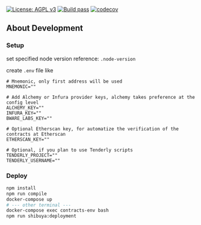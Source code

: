 [![License: AGPL v3](https://img.shields.io/badge/License-AGPL%20v3-blue.svg)](https://www.gnu.org/licenses/agpl-3.0)
[![Build pass](https://github.com/starlay-finance/starlay-stake/actions/workflows/node.js.yml/badge.svg)](https://github.com/starlay-finance/starlay-stake/actions/workflows/node.js.yml)
[![codecov](https://codecov.io/gh/starlay-finance/starlay-stake/branch/master/graph/badge.svg?token=0rtEtFEtgN)](https://codecov.io/gh/starlay-finance/starlay-stake/)

## About Development

### Setup

set specified node version
reference: `.node-version`

create `.env` file like

```env
# Mnemonic, only first address will be used
MNEMONIC=""

# Add Alchemy or Infura provider keys, alchemy takes preference at the config level
ALCHEMY_KEY=""
INFURA_KEY=""
BWARE_LABS_KEY=""

# Optional Etherscan key, for automatize the verification of the contracts at Etherscan
ETHERSCAN_KEY=""

# Optional, if you plan to use Tenderly scripts
TENDERLY_PROJECT=""
TENDERLY_USERNAME=""
```

### Deploy

```bash
npm install
npm run compile
docker-compose up
# --- other terminal ---
docker-compose exec contracts-env bash
npm run shibuya:deployment
```
